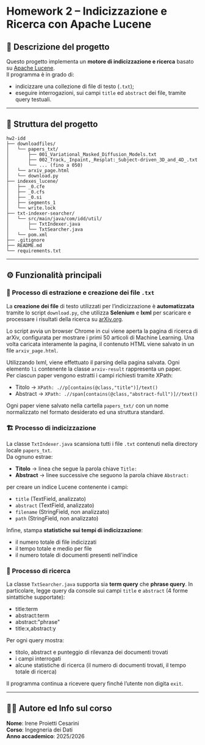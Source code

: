 # Homework 2 – Indicizzazione e Ricerca con Apache Lucene

## 🧠 Descrizione del progetto
Questo progetto implementa un **motore di indicizzazione e ricerca** basato su [Apache Lucene](https://lucene.apache.org/).\
Il programma è in grado di:
- indicizzare una collezione di file di testo (`.txt`);
- eseguire interrogazioni, sui campi `title` ed `abstract` dei file, tramite query testuali.

---

## 📁 Struttura del progetto
```
hw2-idd
├── downloadfiles/
│   └── papers_txt/
│       ├── 001_Variational_Masked_Diffusion_Models.txt
│       ├── 002_Track,_Inpaint,_Resplat:_Subject-driven_3D_and_4D_.txt
│       └── ... (fino a 050)
│   └── arxiv_page.html
│   └── download.py
├── indexes_lucene/
│   ├── _0.cfe
│   ├── _0.cfs
│   ├── _0.si
│   ├── segments_1
│   └── write.lock
├── txt-indexer-searcher/
│   └── src/main/java/com/idd/util/
│       ├── TxtIndexer.java
│       └── TxtSearcher.java
│   └── pom.xml
├── .gitignore
├── README.md
└── requirements.txt
```

---

## ⚙️ Funzionalità principali

### 🧾 Processo di estrazione e creazione dei file `.txt`
La **creazione dei file** di testo utilizzati per l’indicizzazione è **automatizzata** tramite lo script `download.py`, che utilizza **Selenium** e **lxml** per scaricare e processare i risultati della ricerca su [arXiv.org](https://arxiv.org).

Lo script avvia un browser Chrome in cui viene aperta la pagina di ricerca di arXiv, configurata per mostrare i primi 50 articoli di Machine Learning.
Una volta caricata interamente la pagina, il contenuto HTML viene salvato in un file `arxiv_page.html`.

Utilizzando lxml, viene effettuato il parsing della pagina salvata.
Ogni elemento `li` contenente la classe `arxiv-result` rappresenta un paper.\
Per ciascun paper vengono estratti i campi richiesti tramite XPath:
- Titolo $\to$ `XPath: .//p[contains(@class,"title")]/text()`
- Abstract $\to$ `XPath: .//span[contains(@class,"abstract-full")]//text()`

Ogni paper viene salvato nella cartella `papers_txt/` con un nome normalizzato nel formato desiderato ed una struttura standard.

### 🏗️ Processo di indicizzazione
La classe `TxtIndexer.java` scansiona tutti i file `.txt` contenuti nella directory locale `papers_txt`.\
Da ognuno estrae:
- **Titolo** $\to$ linea che segue la parola chiave `Title:`
- **Abstract** $\to$ linee successive che seguono la parola chiave `Abstract:`

per creare un indice Lucene contenente i campi:
- `title` (TextField, analizzato)
- `abstract` (TextField, analizzato)
- `filename` (StringField, non analizzato)
- `path` (StringField, non analizzato)

Infine, stampa **statistiche sui tempi di indicizzazione**:
- il numero totale di file indicizzati
- il tempo totale e medio per file
- il numero totale di documenti presenti nell'indice

### 🔎 Processo di ricerca
La classe `TxtSearcher.java` supporta sia **term query** che **phrase query**. In particolare, legge query da console sui campi `title` e `abstract` (4 forme sintattiche supportate):
- title:term
- abstract:term
- abstract:"phrase"
- title:x,abstract:y

Per ogni query mostra:
- titolo, abstract e punteggio di rilevanza dei documenti trovati
- i campi interrogati
- alcune statistiche di ricerca (il numero di documenti trovati, il tempo totale di ricerca)

Il programma continua a ricevere query finché l’utente non digita `exit`.

---

## 👨‍💻 Autore ed Info sul corso
**Nome**: Irene Proietti Cesarini\
**Corso**: Ingegneria dei Dati\
**Anno accademico**: 2025/2026